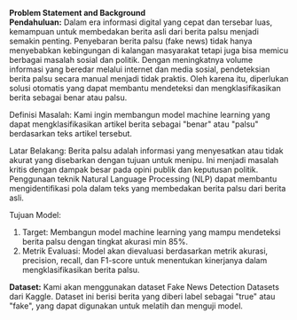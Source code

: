 **Problem Statement and Background**<br>
**Pendahuluan:**
Dalam era informasi digital yang cepat dan tersebar luas, kemampuan untuk membedakan berita asli dari berita palsu menjadi semakin penting. Penyebaran berita palsu (fake news) tidak hanya menyebabkan kebingungan di kalangan masyarakat tetapi juga bisa memicu berbagai masalah sosial dan politik. Dengan meningkatnya volume informasi yang beredar melalui internet dan media sosial, pendeteksian berita palsu secara manual menjadi tidak praktis. Oleh karena itu, diperlukan solusi otomatis yang dapat membantu mendeteksi dan mengklasifikasikan berita sebagai benar atau palsu.

Definisi Masalah: Kami ingin membangun model machine learning yang dapat mengklasifikasikan artikel berita sebagai "benar" atau "palsu" berdasarkan teks artikel tersebut.

Latar Belakang: Berita palsu adalah informasi yang menyesatkan atau tidak akurat yang disebarkan dengan tujuan untuk menipu. Ini menjadi masalah kritis dengan dampak besar pada opini publik dan keputusan politik. Penggunaan teknik Natural Language Processing (NLP) dapat membantu mengidentifikasi pola dalam teks yang membedakan berita palsu dari berita asli.

Tujuan Model:
1. Target: Membangun model machine learning yang mampu mendeteksi berita palsu dengan tingkat akurasi min 85%.
2. Metrik Evaluasi: Model akan dievaluasi berdasarkan metrik akurasi, precision, recall, dan F1-score untuk menentukan kinerjanya dalam mengklasifikasikan berita palsu.

**Dataset:**
Kami akan menggunakan dataset Fake News Detection Datasets dari Kaggle. Dataset ini berisi berita yang diberi label sebagai "true" atau "fake", yang dapat digunakan untuk melatih dan menguji model.
